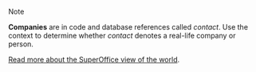 <!-- markdownlint-disable-file MD041 -->
> [!NOTE]
> **Companies** are in code and database references called *contact*. Use the context to determine whether *contact* denotes a real-life company or person.
>
> [Read more about the SuperOffice view of the world][1].

<!-- Referenced links -->
[1]: ../automation/crmscript/overview/index.md

